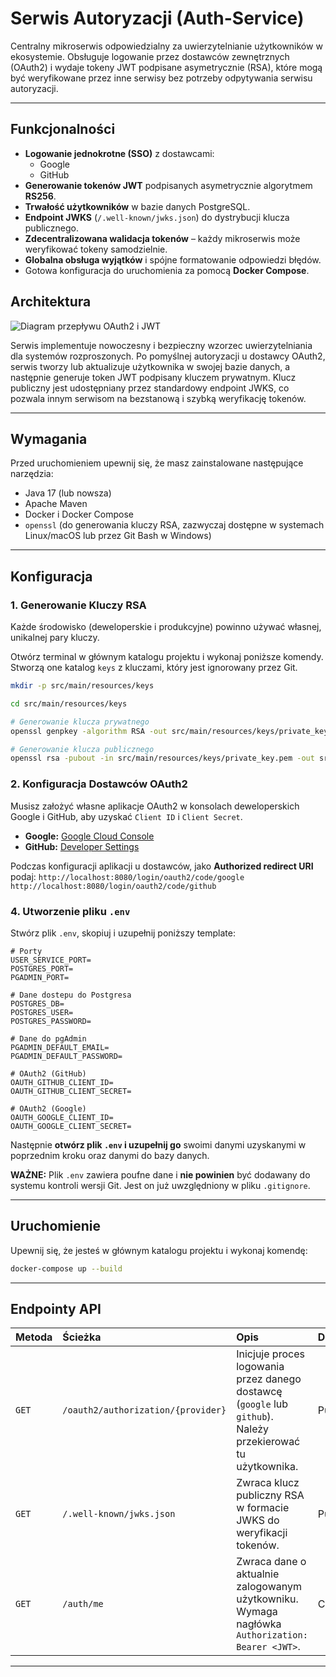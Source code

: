 # Serwis Autoryzacji (Auth-Service)

Centralny mikroserwis odpowiedzialny za uwierzytelnianie użytkowników w ekosystemie. Obsługuje logowanie przez dostawców zewnętrznych (OAuth2) i wydaje tokeny JWT podpisane asymetrycznie (RSA), które mogą być weryfikowane przez inne serwisy bez potrzeby odpytywania serwisu autoryzacji.

---

## Funkcjonalności

* **Logowanie jednokrotne (SSO)** z dostawcami:
    * Google
    * GitHub
* **Generowanie tokenów JWT** podpisanych asymetrycznie algorytmem **RS256**.
* **Trwałość użytkowników** w bazie danych PostgreSQL.
* **Endpoint JWKS** (`/.well-known/jwks.json`) do dystrybucji klucza publicznego.
* **Zdecentralizowana walidacja tokenów** – każdy mikroserwis może weryfikować tokeny samodzielnie.
* **Globalna obsługa wyjątków** i spójne formatowanie odpowiedzi błędów.
* Gotowa konfiguracja do uruchomienia za pomocą **Docker Compose**.

## Architektura

![Diagram przepływu OAuth2 i JWT](https://i.imgur.com/gK2gE2C.png)

Serwis implementuje nowoczesny i bezpieczny wzorzec uwierzytelniania dla systemów rozproszonych. Po pomyślnej autoryzacji u dostawcy OAuth2, serwis tworzy lub aktualizuje użytkownika w swojej bazie danych, a następnie generuje token JWT podpisany kluczem prywatnym. Klucz publiczny jest udostępniany przez standardowy endpoint JWKS, co pozwala innym serwisom na bezstanową i szybką weryfikację tokenów.

---

## Wymagania

Przed uruchomieniem upewnij się, że masz zainstalowane następujące narzędzia:
* Java 17 (lub nowsza)
* Apache Maven
* Docker i Docker Compose
* `openssl` (do generowania kluczy RSA, zazwyczaj dostępne w systemach Linux/macOS lub przez Git Bash w Windows)

---

## Konfiguracja

### 1. Generowanie Kluczy RSA

Każde środowisko (deweloperskie i produkcyjne) powinno używać własnej, unikalnej pary kluczy.

Otwórz terminal w głównym katalogu projektu i wykonaj poniższe komendy. Stworzą one katalog `keys` z kluczami, który jest ignorowany przez Git.

```bash
mkdir -p src/main/resources/keys

cd src/main/resources/keys

# Generowanie klucza prywatnego
openssl genpkey -algorithm RSA -out src/main/resources/keys/private_key.pem -pkeyopt rsa_keygen_bits:2048

# Generowanie klucza publicznego
openssl rsa -pubout -in src/main/resources/keys/private_key.pem -out src/main/resources/keys/public_key.pem
```

### 2. Konfiguracja Dostawców OAuth2

Musisz założyć własne aplikacje OAuth2 w konsolach deweloperskich Google i GitHub, aby uzyskać `Client ID` i `Client Secret`.

* **Google:** [Google Cloud Console](https://console.cloud.google.com/apis/credentials)
* **GitHub:** [Developer Settings](https://github.com/settings/developers)

Podczas konfiguracji aplikacji u dostawców, jako **Authorized redirect URI** podaj:
`http://localhost:8080/login/oauth2/code/google`
`http://localhost:8080/login/oauth2/code/github`

### 4. Utworzenie pliku `.env`


Stwórz plik `.env`, skopiuj i uzupełnij poniższy template:
```
# Porty
USER_SERVICE_PORT=
POSTGRES_PORT=
PGADMIN_PORT=

# Dane dostepu do Postgresa
POSTGRES_DB=
POSTGRES_USER=
POSTGRES_PASSWORD=

# Dane do pgAdmin
PGADMIN_DEFAULT_EMAIL=
PGADMIN_DEFAULT_PASSWORD=

# OAuth2 (GitHub)
OAUTH_GITHUB_CLIENT_ID=
OAUTH_GITHUB_CLIENT_SECRET=

# OAuth2 (Google) 
OAUTH_GOOGLE_CLIENT_ID=
OAUTH_GOOGLE_CLIENT_SECRET=
```
Następnie **otwórz plik `.env` i uzupełnij go** swoimi danymi uzyskanymi w poprzednim kroku oraz danymi do bazy danych.

**WAŻNE:** Plik `.env` zawiera poufne dane i **nie powinien** być dodawany do systemu kontroli wersji Git. Jest on już uwzględniony w pliku `.gitignore`.

---

## Uruchomienie

Upewnij się, że jesteś w głównym katalogu projektu i wykonaj komendę:
```bash
docker-compose up --build
```


---

## Endpointy API

| Metoda | Ścieżka | Opis | Dostęp |
| :--- | :--- | :--- |:--- |
| `GET` | `/oauth2/authorization/{provider}` | Inicjuje proces logowania przez danego dostawcę (`google` lub `github`). Należy przekierować tu użytkownika. | Publiczny |
| `GET` | `/.well-known/jwks.json` | Zwraca klucz publiczny RSA w formacie JWKS do weryfikacji tokenów. | Publiczny |
| `GET` | `/auth/me` | Zwraca dane o aktualnie zalogowanym użytkowniku. Wymaga nagłówka `Authorization: Bearer <JWT>`. | Chroniony |

---